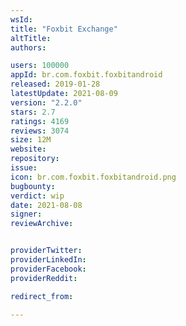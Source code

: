 ```yaml
---
wsId: 
title: "Foxbit Exchange"
altTitle: 
authors:

users: 100000
appId: br.com.foxbit.foxbitandroid
released: 2019-01-28
latestUpdate: 2021-08-09
version: "2.2.0"
stars: 2.7
ratings: 4169
reviews: 3074
size: 12M
website: 
repository: 
issue: 
icon: br.com.foxbit.foxbitandroid.png
bugbounty: 
verdict: wip
date: 2021-08-08
signer: 
reviewArchive:


providerTwitter: 
providerLinkedIn: 
providerFacebook: 
providerReddit: 

redirect_from:

---
```



